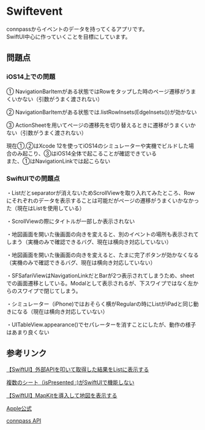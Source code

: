 # Swiftevent

connpassからイベントのデータを持ってくるアプリです。  
SwiftUI中心に作っていくことを目標にしています。

## 問題点

### iOS14上での問題
① NavigationBarItemがある状態ではRowをタップした時のページ遷移がうまくいかない（引数がうまく渡されない）  

② NavigationBarItemがある状態では.listRowInsets(EdgeInsets())が効かない  

③ ActionSheetを用いてページの遷移先を切り替えるときに遷移がうまくいかない（引数がうまく渡されない）  

現在①,②はXcode 12を使ってiOS14のシミュレーターや実機でビルドした場合のみ起こり、③はiOS14全体で起こることが確認できている  
また、①はNavigationLinkでは起こらない  

### SwiftUIでの問題点
・Listだとseparatorが消えないためScrollViewを取り入れてみたところ、Rowにそれぞれのデータを表示することは可能だがページの遷移がうまくいかなかった（現在はListを使用している）  

・ScrollViewの際にタイトルが一部しか表示されない  

・地図画面を開いた後画面の向きを変えると、別のイベントの場所も表示されてしまう（実機のみで確認できるバグ、現在は横向き対応していない）  

・地図画面を開いた後画面の向きを変えると、たまに完了ボタンが効かなくなる（実機のみで確認できるバグ、現在は横向き対応していない）  

・SFSafariViewはNavigationLinkだとBarが2つ表示されてしまうため、sheetでの画面遷移としている。Modalとして表示されるが、下スワイプではなく左からのスワイプで閉じてしまう。  

・シミュレーター（iPhone)ではおそらく横がRegularの時にListがiPadと同じ動きになる（現在は横向き対応していない）  

・UITableView.appearance()でセパレーターを消すことにしたが、動作の様子はあまり良くない


## 参考リンク
<a href="https://qiita.com/MilanistaDev/items/64dca8c9d5099a19529e">【SwiftUI】外部APIを叩いて取得した結果をListに表示する</a>  

<a href="https://www.it-swarm.dev/ja/swift/複数のシート（ispresented-がswiftuiで機能しない/813529631/">複数のシート（isPresented :)がSwiftUIで機能しない</a>  

<a href="https://qiita.com/chino_tweet/items/73e6df230ab77a2f5887">【SwiftUI】MapKitを導入して地図を表示する</a>  

<a href="https://developer.apple.com/jp/xcode/swiftui/">Apple公式</a>  

 <a href="https://connpass.com/about/api/">connpass API</a>
